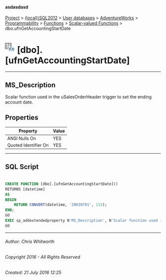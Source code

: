 #### asdasdasd

[Project](../../../../../../index.md) > [(local)\\SQL2012](../../../../../index.md) > [User databases](../../../../index.md) > [AdventureWorks](../../../index.md) > [Programmability](../../index.md) > [Functions](../index.md) > [Scalar-valued Functions](Scalar-valued_Functions.md) > dbo.ufnGetAccountingStartDate

# ![Scalar-valued Functions](../../../../../../Images/Function_Scalar32.png) [dbo].[ufnGetAccountingStartDate]

---

## <a name="#description"></a>MS_Description

Scalar function used in the uSalesOrderHeader trigger to set the ending account date.

## <a name="#properties"></a>Properties

| Property | Value |
|---|---|
| ANSI Nulls On | YES |
| Quoted Identifier On | YES |


---

## <a name="#sqlscript"></a>SQL Script

```sql

CREATE FUNCTION [dbo].[ufnGetAccountingStartDate]()
RETURNS [datetime] 
AS 
BEGIN
    RETURN CONVERT(datetime, '20030701', 112);
END;
GO
EXEC sp_addextendedproperty N'MS_Description', N'Scalar function used in the uSalesOrderHeader trigger to set the ending account date.', 'SCHEMA', N'dbo', 'FUNCTION', N'ufnGetAccountingStartDate', NULL, NULL
GO

```


---

###### Author:  Chris Whitworth

###### Copyright 2016 - All Rights Reserved

###### Created: 21 July 2016 12:25

